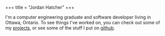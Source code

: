+++
title = "Jordan Hatcher"
+++

I'm a computer engineering graduate and software developer living in Ottawa, Ontario.
To see things I've worked on, you can check out some of my [projects](https://jordan-hatcher.com/projects/), or see some of the stuff I put on [github](https://github.com/jordanhatcher).
